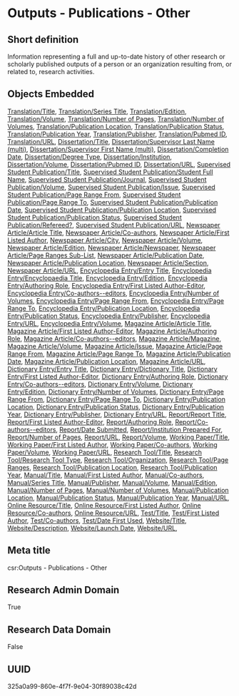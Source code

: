 # Outputs - Publications - Other
## Short definition
Information representing a full and up-to-date history of other research or scholarly published outputs of a person or an organization resulting from, or related to, research activities.
## Objects Embedded
[Translation/Title](../Object-Fields/Translation/Title.md), [Translation/Series Title](../Object-Fields/Translation/Series%20Title.md), [Translation/Edition](../Object-Fields/Translation/Edition.md), [Translation/Volume](../Object-Fields/Translation/Volume.md), [Translation/Number of Pages](../Object-Fields/Translation/Number%20of%20Pages.md), [Translation/Number of Volumes](../Object-Fields/Translation/Number%20of%20Volumes.md), [Translation/Publication Location](../Object-Fields/Translation/Publication%20Location.md), [Translation/Publication Status](../Object-Fields/Translation/Publication%20Status.md), [Translation/Publication Year](../Object-Fields/Translation/Publication%20Year.md), [Translation/Publisher](../Object-Fields/Translation/Publisher.md), [Translation/Pubmed ID](../Object-Fields/Translation/Pubmed%20ID.md), [Translation/URL](../Object-Fields/Translation/URL.md), [Dissertation/Title](../Object-Fields/Dissertation/Title.md), [Dissertation/Supervisor Last Name (multi)](../Object-Fields/Dissertation/Supervisor%20Last%20Name%20(multi).md), [Dissertation/Supervisor First Name (multi)](../Object-Fields/Dissertation/Supervisor%20First%20Name%20(multi).md), [Dissertation/Completion Date](../Object-Fields/Dissertation/Completion%20Date.md), [Dissertation/Degree Type](../Object-Fields/Dissertation/Degree%20Type.md), [Dissertation/Institution](../Object-Fields/Dissertation/Institution.md), [Dissertation/Volume](../Object-Fields/Dissertation/Volume.md), [Dissertation/Pubmed ID](../Object-Fields/Dissertation/Pubmed%20ID.md), [Dissertation/URL](../Object-Fields/Dissertation/URL.md), [Supervised Student Publication/Title](../Object-Fields/Supervised%20Student%20Publication/Title.md), [Supervised Student Publication/Student Full Name](../Object-Fields/Supervised%20Student%20Publication/Student%20Full%20Name.md), [Supervised Student Publication/Journal](../Object-Fields/Supervised%20Student%20Publication/Journal.md), [Supervised Student Publication/Volume](../Object-Fields/Supervised%20Student%20Publication/Volume.md), [Supervised Student Publication/Issue](../Object-Fields/Supervised%20Student%20Publication/Issue.md), [Supervised Student Publication/Page Range From](../Object-Fields/Supervised%20Student%20Publication/Page%20Range%20From.md), [Supervised Student Publication/Page Range To](../Object-Fields/Supervised%20Student%20Publication/Page%20Range%20To.md), [Supervised Student Publication/Publication Date](../Object-Fields/Supervised%20Student%20Publication/Publication%20Date.md), [Supervised Student Publication/Publication Location](../Object-Fields/Supervised%20Student%20Publication/Publication%20Location.md), [Supervised Student Publication/Publication Status](../Object-Fields/Supervised%20Student%20Publication/Publication%20Status.md), [Supervised Student Publication/Refereed?](../Object-Fields/Supervised%20Student%20Publication/Refereed.md), [Supervised Student Publication/URL](../Object-Fields/Supervised%20Student%20Publication/URL.md), [Newspaper Article/Article Title](../Object-Fields/Newspaper%20Article/Article%20Title.md), [Newspaper Article/Co-authors](../Object-Fields/Newspaper%20Article/Co-authors.md), [Newspaper Article/First Listed Author](../Object-Fields/Newspaper%20Article/First%20Listed%20Author.md), [Newspaper Article/City](../Object-Fields/Newspaper%20Article/City.md), [Newspaper Article/Volume](../Object-Fields/Newspaper%20Article/Volume.md), [Newspaper Article/Edition](../Object-Fields/Newspaper%20Article/Edition.md), [Newspaper Article/Newspaper](../Object-Fields/Newspaper%20Article/Newspaper.md), [Newspaper Article/Page Ranges Sub-List](../Object-Fields/Newspaper%20Article/Page%20Ranges%20Sub-List.md), [Newspaper Article/Publication Date](../Object-Fields/Newspaper%20Article/Publication%20Date.md), [Newspaper Article/Publication Location](../Object-Fields/Newspaper%20Article/Publication%20Location.md), [Newspaper Article/Section](../Object-Fields/Newspaper%20Article/Section.md), [Newspaper Article/URL](../Object-Fields/Newspaper%20Article/URL.md), [Encyclopedia Entry/Entry Title](../Object-Fields/Encyclopedia%20Entry/Entry%20Title.md), [Encyclopedia Entry/Encyclopaedia Title](../Object-Fields/Encyclopedia%20Entry/Encyclopaedia%20Title.md), [Encyclopedia Entry/Edition](../Object-Fields/Encyclopedia%20Entry/Edition.md), [Encyclopedia Entry/Authoring Role](../Object-Fields/Encyclopedia%20Entry/Authoring%20Role.md), [Encyclopedia Entry/First Listed Author-Editor](../Object-Fields/Encyclopedia%20Entry/First%20Listed%20Author-Editor.md), [Encyclopedia Entry/Co-authors--editors](../Object-Fields/Encyclopedia%20Entry/Co-authors--editors.md), [Encyclopedia Entry/Number of Volumes](../Object-Fields/Encyclopedia%20Entry/Number%20of%20Volumes.md), [Encyclopedia Entry/Page Range From](../Object-Fields/Encyclopedia%20Entry/Page%20Range%20From.md), [Encyclopedia Entry/Page Range To](../Object-Fields/Encyclopedia%20Entry/Page%20Range%20To.md), [Encyclopedia Entry/Publication Location](../Object-Fields/Encyclopedia%20Entry/Publication%20Location.md), [Encyclopedia Entry/Publication Status](../Object-Fields/Encyclopedia%20Entry/Publication%20Status.md), [Encyclopedia Entry/Publisher](../Object-Fields/Encyclopedia%20Entry/Publisher.md), [Encyclopedia Entry/URL](../Object-Fields/Encyclopedia%20Entry/URL.md), [Encyclopedia Entry/Volume](../Object-Fields/Encyclopedia%20Entry/Volume.md), [Magazine Article/Article Title](../Object-Fields/Magazine%20Article/Article%20Title.md), [Magazine Article/First Listed Author-Editor](../Object-Fields/Magazine%20Article/First%20Listed%20Author-Editor.md), [Magazine Article/Authoring Role](../Object-Fields/Magazine%20Article/Authoring%20Role.md), [Magazine Article/Co-authors--editors](../Object-Fields/Magazine%20Article/Co-authors--editors.md), [Magazine Article/Magazine](../Object-Fields/Magazine%20Article/Magazine.md), [Magazine Article/Volume](../Object-Fields/Magazine%20Article/Volume.md), [Magazine Article/Issue](../Object-Fields/Magazine%20Article/Issue.md), [Magazine Article/Page Range From](../Object-Fields/Magazine%20Article/Page%20Range%20From.md), [Magazine Article/Page Range To](../Object-Fields/Magazine%20Article/Page%20Range%20To.md), [Magazine Article/Publication Date](../Object-Fields/Magazine%20Article/Publication%20Date.md), [Magazine Article/Publication Location](../Object-Fields/Magazine%20Article/Publication%20Location.md), [Magazine Article/URL](../Object-Fields/Magazine%20Article/URL.md), [Dictionary Entry/Entry Title](../Object-Fields/Dictionary%20Entry/Entry%20Title.md), [Dictionary Entry/Dictionary Title](../Object-Fields/Dictionary%20Entry/Dictionary%20Title.md), [Dictionary Entry/First Listed Author-Editor](../Object-Fields/Dictionary%20Entry/First%20Listed%20Author-Editor.md), [Dictionary Entry/Authoring Role](../Object-Fields/Dictionary%20Entry/Authoring%20Role.md), [Dictionary Entry/Co-authors--editors](../Object-Fields/Dictionary%20Entry/Co-authors--editors.md), [Dictionary Entry/Volume](../Object-Fields/Dictionary%20Entry/Volume.md), [Dictionary Entry/Edition](../Object-Fields/Dictionary%20Entry/Edition.md), [Dictionary Entry/Number of Volumes](../Object-Fields/Dictionary%20Entry/Number%20of%20Volumes.md), [Dictionary Entry/Page Range From](../Object-Fields/Dictionary%20Entry/Page%20Range%20From.md), [Dictionary Entry/Page Range To](../Object-Fields/Dictionary%20Entry/Page%20Range%20To.md), [Dictionary Entry/Publication Location](../Object-Fields/Dictionary%20Entry/Publication%20Location.md), [Dictionary Entry/Publication Status](../Object-Fields/Dictionary%20Entry/Publication%20Status.md), [Dictionary Entry/Publication Year](../Object-Fields/Dictionary%20Entry/Publication%20Year.md), [Dictionary Entry/Publisher](../Object-Fields/Dictionary%20Entry/Publisher.md), [Dictionary Entry/URL](../Object-Fields/Dictionary%20Entry/URL.md), [Report/Report Title](../Object-Fields/Report/Report%20Title.md), [Report/First Listed Author-Editor](../Object-Fields/Report/First%20Listed%20Author-Editor.md), [Report/Authoring Role](../Object-Fields/Report/Authoring%20Role.md), [Report/Co-authors--editors](../Object-Fields/Report/Co-authors--editors.md), [Report/Date Submitted](../Object-Fields/Report/Date%20Submitted.md), [Report/Institution Prepared For](../Object-Fields/Report/Institution%20Prepared%20For.md), [Report/Number of Pages](../Object-Fields/Report/Number%20of%20Pages.md), [Report/URL](../Object-Fields/Report/URL.md), [Report/Volume](../Object-Fields/Report/Volume.md), [Working Paper/Title](../Object-Fields/Working%20Paper/Title.md), [Working Paper/First Listed Author](../Object-Fields/Working%20Paper/First%20Listed%20Author.md), [Working Paper/Co-authors](../Object-Fields/Working%20Paper/Co-authors.md), [Working Paper/Volume](../Object-Fields/Working%20Paper/Volume.md), [Working Paper/URL](../Object-Fields/Working%20Paper/URL.md), [Research Tool/Title](../Object-Fields/Research%20Tool/Title.md), [Research Tool/Research Tool Type](../Object-Fields/Research%20Tool/Research%20Tool%20Type.md), [Research Tool/Organization](../Object-Fields/Research%20Tool/Organization.md), [Research Tool/Page Ranges](../Object-Fields/Research%20Tool/Page%20Ranges.md), [Research Tool/Publication Location](../Object-Fields/Research%20Tool/Publication%20Location.md), [Research Tool/Publication Year](../Object-Fields/Research%20Tool/Publication%20Year.md), [Manual/Title](../Object-Fields/Manual/Title.md), [Manual/First Listed Author](../Object-Fields/Manual/First%20Listed%20Author.md), [Manual/Co-authors](../Object-Fields/Manual/Co-authors.md), [Manual/Series Title](../Object-Fields/Manual/Series%20Title.md), [Manual/Publisher](../Object-Fields/Manual/Publisher.md), [Manual/Volume](../Object-Fields/Manual/Volume.md), [Manual/Edition](../Object-Fields/Manual/Edition.md), [Manual/Number of Pages](../Object-Fields/Manual/Number%20of%20Pages.md), [Manual/Number of Volumes](../Object-Fields/Manual/Number%20of%20Volumes.md), [Manual/Publication Location](../Object-Fields/Manual/Publication%20Location.md), [Manual/Publication Status](../Object-Fields/Manual/Publication%20Status.md), [Manual/Publication Year](../Object-Fields/Manual/Publication%20Year.md), [Manual/URL](../Object-Fields/Manual/URL.md), [Online Resource/Title](../Object-Fields/Online%20Resource/Title.md), [Online Resource/First Listed Author](../Object-Fields/Online%20Resource/First%20Listed%20Author.md), [Online Resource/Co-authors](../Object-Fields/Online%20Resource/Co-authors.md), [Online Resource/URL](../Object-Fields/Online%20Resource/URL.md), [Test/Title](../Object-Fields/Test/Title.md), [Test/First Listed Author](../Object-Fields/Test/First%20Listed%20Author.md), [Test/Co-authors](../Object-Fields/Test/Co-authors.md), [Test/Date First Used](../Object-Fields/Test/Date%20First%20Used.md), [Website/Title](../Object-Fields/Website/Title.md), [Website/Description](../Object-Fields/Website/Description.md), [Website/Launch Date](../Object-Fields/Website/Launch%20Date.md), [Website/URL](../Object-Fields/Website/URL.md), 
## Meta title
csr:Outputs - Publications - Other
## Research Admin Domain
True
## Research Data Domain
False
## UUID
325a0a99-860e-4f7f-9e04-30f89038c42d
